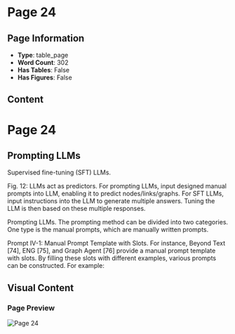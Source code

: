 # Page 24

## Page Information

- **Type**: table_page
- **Word Count**: 302
- **Has Tables**: False
- **Has Figures**: False

## Content

# Page 24

## Prompting LLMs

Supervised fine-tuning (SFT) LLMs.

<!-- image -->

Fig. 12: LLMs act as predictors. For prompting LLMs, input designed manual prompts into LLM, enabling it to predict nodes/links/graphs. For SFT LLMs, input instructions into the LLM to generate multiple answers. Tuning the LLM is then based on these multiple responses.

Prompting LLMs. The prompting method can be divided into two categories. One type is the manual prompts, which are manually written prompts.

Prompt IV-1: Manual Prompt Template with Slots. For instance, Beyond Text [74], ENG [75], and Graph Agent [76] provide a manual prompt template with slots. By filling these slots with different examples, various prompts can be constructed. For example:

## Visual Content

### Page Preview

![Page 24](/projects/llms/images/A_Survey_of_Large_Language_Models_on_Generative_Graph_Analytics_Query_Learning_and_Applications_page_24.png)
